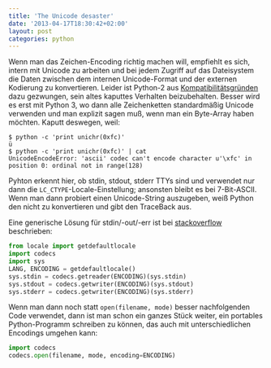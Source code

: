 ```yaml
---
title: 'The Unicode desaster'
date: '2013-04-17T18:30:42+02:00'
layout: post
categories: python
---
```


Wenn man das Zeichen-Encoding richtig machen will, empfiehlt es sich, intern mit Unicode zu arbeiten und bei jedem Zugriff auf das Dateisystem die Daten zwischen dem internen Unicode-Format und der externen Kodierung zu konvertieren. Leider ist Python-2 aus [Kompatibilitätsgründen](http://fedoraproject.org/wiki/Features/PythonEncodingUsesSystemLocale) dazu gezwungen, sein altes kaputtes Verhalten beizubehalten. Besser wird es erst mit Python 3, wo dann alle Zeichenketten standardmäßig Unicode verwenden und man explizit sagen muß, wenn man ein Byte-Array haben möchten.
Kaputt deswegen, weil:

```console
$ python -c 'print unichr(0xfc)'
ü
$ python -c 'print unichr(0xfc)' | cat
UnicodeEncodeError: 'ascii' codec can't encode character u'\xfc' in position 0: ordinal not in range(128)
```

Pyhton erkennt hier, ob stdin, stdout, stderr TTYs sind und verwendet nur dann die `LC_CTYPE`-Locale-Einstellung; ansonsten bleibt es bei 7-Bit-ASCII. Wenn man dann probiert einen Unicode-String auszugeben, weiß Python den nicht zu konvertieren und gibt den TraceBack aus.

Eine generische Lösung für stdin/-out/-err ist bei [stackoverflow](http://stackoverflow.com/questions/492483/setting-the-correct-encoding-when-piping-stdout-in-python) beschrieben:

```python
from locale import getdefaultlocale
import codecs
import sys
LANG, ENCODING = getdefaultlocale()
sys.stdin = codecs.getreader(ENCODING)(sys.stdin)
sys.stdout = codecs.getwriter(ENCODING)(sys.stdout)
sys.stderr = codecs.getwriter(ENCODING)(sys.stderr)
```

Wenn man dann noch statt `open(filename, mode)` besser nachfolgenden Code verwendet, dann ist man schon ein ganzes Stück weiter, ein portables Python-Programm schreiben zu können, das auch mit unterschiedlichen Encodings umgehen kann:
```python
import codecs
codecs.open(filename, mode, encoding=ENCODING)
```

